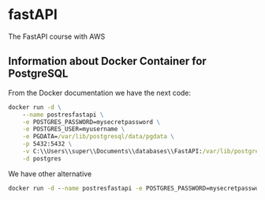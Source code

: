 # fastAPI
The FastAPI course with AWS

## Information about Docker Container for PostgreSQL

From the Docker documentation we have the next code:

```cmd
docker run -d \
	--name postresfastapi \
	-e POSTGRES_PASSWORD=mysecretpassword \
	-e POSTGRES_USER=myusername \
	-e PGDATA=/var/lib/postgresql/data/pgdata \
	-p 5432:5432 \
	-v C:\\Users\\super\\Documents\\databases\\FastAPI:/var/lib/postgresql/data \
	-d postgres
```

We have other alternative

```cmd
docker run -d --name postresfastapi -e POSTGRES_PASSWORD=mysecretpassword -e POSTGRES_USER=myusername -e PGDATA=/var/lib/postgresql/data/pgdata -p 5432:5432 -v C:\\Users\\super\\Documents\\databases\\FastAPI:/var/lib/postgresql/data -d postgres
```
